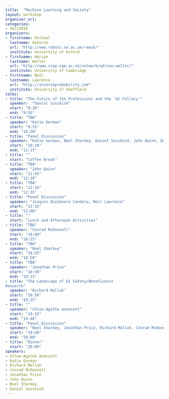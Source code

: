 ```yaml
---
title:  "Machine Learning and Society"
layout: workshop
organizer_url: 
categories:
- dali2016
organizers:
- firstname: Michael 
  lastname: Osborne
  url: "http://www.robots.ox.ac.uk/~mosb/"
  institute: University of Oxford
- firstname: Adrian
  lastname: Weller
  url: "http://www.csap.cam.ac.uk/network/adrian-weller/"
  institute: University of Cambridge
- firstname: Neil
  lastname: Lawrence
  url: "http://inverseprobability.com"
  institute: University of Sheffield
talks:
- title: "The Future of the Professions and the 'AI Fallacy'"
  speaker:  "Daniel Susskind"
  start: "9:30"
  end: "9:55"
- title: "TBA"
  speaker: "Katie Gorman"
  start: "9:55"
  end: "10:20"
- title: "Panel Discussion"
  speaker: "Katie Gorman, Noel Sharkey, Daniel Susskind, John Quinn, Danielle Belgrave"
  start: "10:20"
  end: "11:15"
- title: ""
  start: "Coffee Break"
- title: "TBA"
  speaker: "John Quinn"
  start: "11:45" 
  end: "12:10"
- title: "TBA"
  start: "12:10" 
  end: "12:35"
- title: "Panel Discussion"
  speaker: "Joaquin Quiñonero Candela, Neil Lawrence"
  start: "12:35" 
  end: "13:00"
- title: ""
  start: "Lunch and Afternoon Activities"
- title: "TBA"
  speaker: "Conrad McDonnell"
  start: "18:00"
  end: "18:25"
- title: "TBA"
  speaker: "Noel Sharkey"
  start: "18:25"
  end: "18:50"
- title: "TBA"
  speaker: "Jonathan Price"
  start: "18:50"
  end: "19:15"
- title: "The Landscape of AI Safety/Beneficence
Research"
  speaker: "Richard Mallah"
  start: "18:50"
  end: "19:15"
- title: ""
  speaker: "Chloe-Agathe Azencott"
  start: "19:15"
  end: "19:40"
- title: "Panel Discussion"
  speaker: "Noel Sharkey, Jonathan Price, Richard Mallah, Conrad McDonnell, Adrian Weller"
  start: "19:40"
  end: "20:00"
- title: "Dinner"
  start: "20:00"
speakers:
- Chloe-Agathe Azencott
- Katie Gorman
- Richard Mallah
- Conrad McDonnell
- Jonathan Price
- John Quinn
- Noel Sharkey
- Daniel Susskind
---
```

